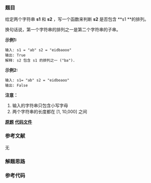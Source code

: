 ### 题目
给定两个字符串  **s1**  和  **s2** ，写一个函数来判断 **s2** 是否包含 **s1  **的排列。

换句话说，第一个字符串的排列之一是第二个字符串的子串。

**示例1:**

    
    
    输入: s1 = "ab" s2 = "eidbaooo"
    输出: True
    解释: s2 包含 s1 的排列之一 ("ba").
    



**示例2:**

    
    
    输入: s1= "ab" s2 = "eidboaoo"
    输出: False
    



**注意：**

  1. 输入的字符串只包含小写字母
  2. 两个字符串的长度都在 [1, 10,000] 之间

 **[原题](https://leetcode-cn.com/problems/permutation-in-string/)**    **[代码文件]()**


### 参考文献
无

### 解题思路




### 参考代码

```go


```




